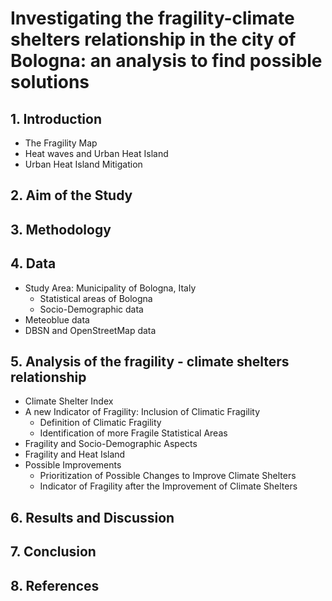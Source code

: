 # Investigating the fragility-climate shelters relationship in the city of Bologna: an analysis to find possible solutions

## 1. Introduction
  - The Fragility Map
  - Heat waves and Urban Heat Island
  - Urban Heat Island Mitigation

## 2. Aim of the Study

## 3. Methodology

## 4. Data 
  - Study Area: Municipality of Bologna, Italy
    - Statistical areas of Bologna
    - Socio-Demographic data
  - Meteoblue data
  - DBSN and OpenStreetMap data


## 5. Analysis of the fragility - climate shelters relationship
  - Climate Shelter Index
  - A new Indicator of Fragility: Inclusion of Climatic Fragility
    - Definition of Climatic Fragility
    - Identification of more Fragile Statistical Areas
  - Fragility and Socio-Demographic Aspects
  - Fragility and Heat Island
  - Possible Improvements
    - Prioritization of Possible Changes to Improve Climate Shelters
    - Indicator of Fragility after the Improvement of Climate Shelters
      
      
## 6. Results and Discussion

## 7. Conclusion

## 8. References







